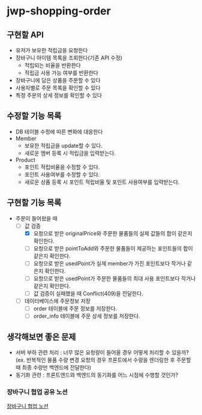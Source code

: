 # jwp-shopping-order

## 구현할 API
- 유저가 보유한 적립금을 요청한다
- 장바구니 아이템 목록을 조회한다(기존 API 수정)
  - 적립되는 비율을 반환한다
  - 적립금 사용 가능 여부를 반환한다
- 장바구니에 담은 상품을 주문할 수 있다
- 사용자별로 주문 목록을 확인할 수 있다
- 특정 주문의 상세 정보를 확인할 수 있다

## 수정할 기능 목록
- DB 테이블 수정에 따른 변화에 대응한다
- Member
  - 보유한 적립금을 update할 수 있다.
  - 새로운 멤버 등록 시 적립금을 입력받는다.
- Product
  - 포인트 적립비율을 수정할 수 있다.
  - 포인트 사용여부를 수정할 수 있다.
  - 새로운 상품 등록 시 포인트 적립비율 및 포인트 사용여부를 입력받는다.

## 구현할 기능 목록
- 주문이 들어왔을 때
  - [ ] 값 검증
    - [x] 요청으로 받은 originalPrice와 주문한 물품들의 실제 값들의 합이 같은지 확인한다.
    - [ ] 요청으로 받은 pointToAdd와 주문한 물품들이 제공하는 포인트들의 합이 같은지 확인한다.
    - [ ] 요청으로 받은 usedPoint가 실제 member가 가진 포인트보다 작거나 같은지 확인한다.
    - [ ] 요청으로 받은 usedPoint가 주문한 물품들의 최대 사용 포인트보다 작거나 같은지 확인한다.
    - [ ] 값 검증이 실패했을 때 Conflict(409)을 전달한다.
  - [ ] 데이터베이스에 주문정보 저장
    - [ ] order 테이블에 주문 정보를 저장한다.
    - [ ] order_info 테이블에 주문 상세 정보를 저장한다.

## 생각해보면 좋은 문제
- 서버 부하 관련 처리 : 너무 많은 요청량이 들어올 경우 어떻게 처리할 수 있을까?
(ex. 반복적인 물품 수량 변경 요청의 경우 프론트에서 수량을 렌더링한 후 주문할 때 최종 수량만 백엔드에 전달한다)
- 동기화 관련 : 프론트엔드와 백엔드의 동기화를 어느 시점에 수행할 것인가?

### 장바구니 협업 공유 노션
[장바구니 협업 노션](https://quilt-dinghy-08e.notion.site/step2-da784bf6f78b4ce8baa89d489ceb227e)